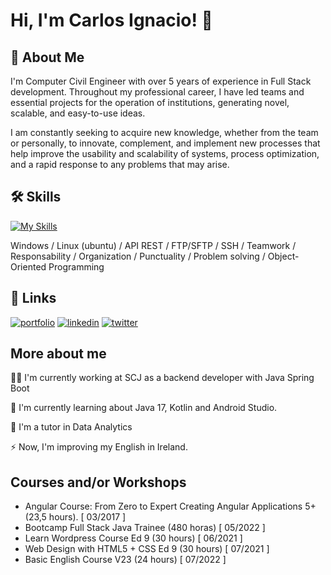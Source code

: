 
# Hi, I'm Carlos Ignacio! 👋


## 🚀 About Me
I'm Computer Civil Engineer with over 5 years of experience in Full Stack development. Throughout my professional career, I have led teams and essential projects for the operation of institutions, generating novel, scalable, and easy-to-use ideas.

I am constantly seeking to acquire new knowledge, whether from the team or personally, to innovate, complement, and implement new processes that help improve the usability and scalability of systems, process optimization, and a rapid response to any problems that may arise.


## 🛠 Skills

[![My Skills](https://skillicons.dev/icons?i=java,spring,html,css,angular,androidstudio,bootstrap,eclipse,git,jenkins,linux,mysql,nodejs,php,postgres,postman,py,r,vscode,wordpress)](https://skillicons.dev)

Windows / Linux (ubuntu) / API REST / FTP/SFTP / SSH / Teamwork / Responsability / Organization / Punctuality / Problem solving / Object-Oriented Programming
## 🔗 Links
[![portfolio](https://img.shields.io/badge/my_portfolio-000?style=for-the-badge&logo=ko-fi&logoColor=white)](https://nachooooooox.github.io/)
[![linkedin](https://img.shields.io/badge/linkedin-0A66C2?style=for-the-badge&logo=linkedin&logoColor=white)](www.linkedin.com/in/carlos-ignacio-tapia)
[![twitter](https://img.shields.io/badge/twitter-1DA1F2?style=for-the-badge&logo=twitter&logoColor=white)](https://twitter.com/)


## More about me
👩‍💻 I'm currently working at SCJ as a backend developer with Java Spring Boot

🧠 I'm currently learning about Java 17, Kotlin and Android Studio.

💬 I'm a tutor in Data Analytics

⚡️ Now, I'm improving my English in Ireland.


## Courses and/or Workshops

- Angular Course: From Zero to Expert Creating Angular Applications 5+ (23,5 hours).
[ 03/2017 ]
- Bootcamp Full Stack Java Trainee (480 horas)
[ 05/2022 ]
- Learn Wordpress Course Ed 9 (30 hours)
[ 06/2021 ]
- Web Design with HTML5 + CSS Ed 9 (30 hours)
[ 07/2021 ]
- Basic English Course V23 (24 hours)
[ 07/2022 ]

